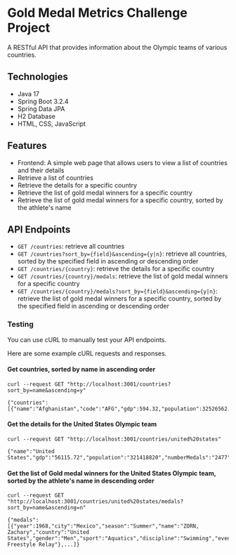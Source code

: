 # Gold Medal Metrics Challenge Project

A RESTful API that provides information about the Olympic teams of various countries.

## Technologies

- Java 17
- Spring Boot 3.2.4
- Spring Data JPA
- H2 Database
- HTML, CSS, JavaScript

## Features

- Frontend: A simple web page that allows users to view a list of countries and their details
- Retrieve a list of countries
- Retrieve the details for a specific country
- Retrieve the list of gold medal winners for a specific country
- Retrieve the list of gold medal winners for a specific country, sorted by the athlete's name

## API Endpoints

- `GET /countries`: retrieve all countries
- `GET /countries?sort_by={field}&ascending={y|n}`: retrieve all countries, sorted by the specified field in ascending or descending order
- `GET /countries/{country}`: retrieve the details for a specific country
- `GET /countries/{country}/medals`: retrieve the list of gold medal winners for a specific country
- `GET /countries/{country}/medals?sort_by={field}&ascending={y|n}`: retrieve the list of gold medal winners for a specific country, sorted by the specified field in ascending or descending order

### Testing
You can use cURL to manually test your API endpoints.

Here are some example cURL requests and responses.

#### Get countries, sorted by name in ascending order 

```shell
curl --request GET "http://localhost:3001/countries?sort_by=name&ascending=y"                                   

{"countries":[{"name":"Afghanistan","code":"AFG","gdp":594.32,"population":32526562,"medals":0},...]}
```

#### Get the details for the United States Olympic team

```shell
curl --request GET "http://localhost:3001/countries/united%20states"                                            

{"name":"United States","gdp":"56115.72","population":"321418820","numberMedals":"2477","numberSummerWins":"2302","percentageTotalSummerWins":"21.957268","yearFirstSummerWin":"1896","numberWinterWins":"175","percentageTotalWinterWins":"9.1098385","yearFirstWinterWin":"1924","numberEventsWonByFemaleAthletes":"747","numberEventsWonByMaleAthletes":"1730"}

```

#### Get the list of Gold medal winners for the United States Olympic team, sorted by the athlete's name in descending order

```shell
curl --request GET "http://localhost:3001/countries/united%20states/medals?sort_by=name&ascending=n"            

{"medals":[{"year":1968,"city":"Mexico","season":"Summer","name":"ZORN, Zachary","country":"United States","gender":"Men","sport":"Aquatics","discipline":"Swimming","event":"4X100M Freestyle Relay"},...]}
```

